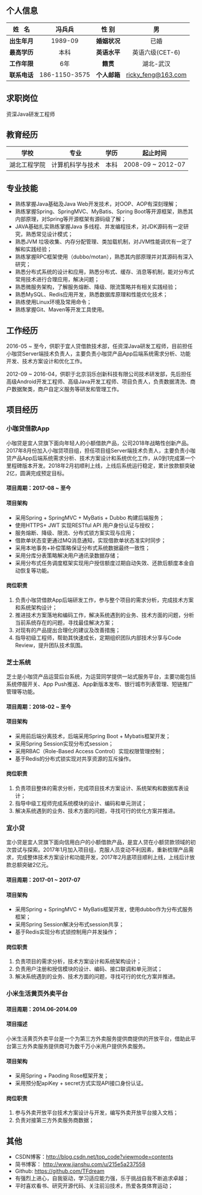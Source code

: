 ## 个人信息
|姓   名 | 冯兵兵 | 性  别 | 男 |
| :----: | :----: | :----: | :----: |
| **出生年月** | 1989-09 | **婚姻状况** | 已婚 |
| **最高学历** | 本科 | **英语水平** | 英语六级(CET-6) |
| **工作年限** | 6年 | **籍贯** | 湖北-武汉 |
| **联系电话** | 186-1150-3575 | **个人邮箱** | ricky_feng@163.com |

## 求职岗位
资深Java研发工程师

## 教育经历
|学校 | 专业 | 学历 | 起止时间 |
| :----: | :----: | :----: | :----: |
| 湖北工程学院 | 计算机科学与技术 | 本科 | 2008-09 ~ 2012-07 |

## 专业技能
* 熟练掌握Java基础及Java Web开发技术，对OOP、AOP有深刻理解；
* 熟练掌握Spring、SpringMVC、MyBatis、Spring Boot等开源框架，熟悉其内部原理，对Spring等开源框架有源码级了解；
* JAVA基础扎实熟练掌握Java 多线程、并发编程技术，对JDK源码有一定研究，熟悉常见设计模式；
* 熟悉JVM 垃圾收集、内存分配管理、类加载机制，对JVM性能调优有一定了解和实践经验；
* 熟练掌握RPC框架使用（dubbo/motan），熟悉其内部原理并对其源码有深入研究；
* 熟悉分布式系统的设计和应用，熟悉分布式、缓存、消息等机制，能对分布式常用技术进行合理应用，解决问题；
* 熟悉微服务架构，了解服务熔断、降级、限流策略并有相关实践经验；
* 熟悉MySQL、Redis应用开发，熟悉数据库原理和性能优化技术；
* 熟练使用Linux环境及常用命令；
* 熟练掌握Git、Maven等开发工具使用。

## 工作经历
2016-05 ~ 至今，供职于宜人贷借款技术部，任资深Java研发工程师，目前担任小咖贷Server端技术负责人，主要负责小咖贷产品App后端系统需求分析、功能开发、技术方案设计和优化工作。

2012-09 ~ 2016-04，供职于北京羽乐创新科技有限公司技术研发部，先后担任高级Android开发工程师、高级Java开发工程师、项目负责人，负责数据清洗、商户数据聚类，商户自定义服务等研发和管理工作。

## 项目经历
### 小咖贷借款App
小咖贷是宜人贷旗下面向年轻人的小额借款产品，公司2018年战略性创新产品。2017年8月份加入小咖贷项目组，担任项目组Server端技术负责人，主要负责小咖贷产品App后端系统需求分析、技术方案设计和系统优化工作，从0到1完成第一个里程碑版本开发。2018年2月初顺利上线，上线后系统运行稳定，累计放款额突破2亿，圆满完成预定目标。
#### 项目周期：2017-08 ~ 至今
#### 项目架构
* 采用Spring + SpringMVC + MyBatis + Dubbo 构建后端服务；
* 使用HTTPS+ JWT 实现RESTful API 用户身份认证与授权；
* 服务熔断、降级、限流、分布式锁方案实现与应用；
* 借款单状态变更通过MQ消息通知，实现借款单状态准实时同步；
* 采用本地事务+补偿策略保证分布式系统数据最终一致性；
* 采用分库分表策略解决用户通讯录数据存储；
* 采用分布式任务调度框架实现用户授信额度过期自动失效、还款后额度本金自动恢复等功能。

#### 岗位职责
1. 负责小咖贷借款App后端研发工作，参与整个项目的需求分析，完成技术方案和系统架构设计；
2. 推进技术方案落地和编码工作，解决系统遇到的业务、技术方面的问题，分析当前系统存在的问题，寻找最佳解决方案；
3. 对现有的产品提出合理化的建议及改善措施；
4. 指导初级工程师，帮助其快速成长，定期组织团队内部技术分享与Code Review，提升团队技术氛围。

### 芝士系统
芝士是小咖贷产品运营后台系统，为运营同学提供一站式服务平台，主要功能包括系统停服开关、App Push推送、App新版本发布、银行城市列表管理、短链推广管理等功能。
#### 项目周期：2018-02 ~ 至今
#### 项目架构
* 采用前后端分离技术，后端采用Spring Boot + Mybatis框架开发；
* 采用Spring Session实现分布式session；
* 采用RBAC（Role-Based Access Control）实现权限管理控制；
* 基于Redis的分布式锁实现对共享资源的互斥操作。

#### 岗位职责
1. 负责项目整体的需求分析，完成项目技术方案设计、系统架构和数据库表设计；
2. 指导中级工程师完成系统模块的设计、编码和单元测试；
3. 解决系统遇到的业务、技术方面的问题，寻找可行的优化方案并推进。

### 宜小贷
宜小贷是宜人贷旗下面向信用白户的小额借款产品，是宜人贷在小额贷款领域的初次尝试与探索。2017年1月加入项目组，克服人员变动不利因素，重新梳理产品需求，完成整体技术方案设计和功能开发，2017年2月底项目顺利上线，上线后计放款总额突破2亿元。
#### 项目周期：2017-01 ~ 2017-07
#### 项目架构
* 采用Spring + SpringMVC + MyBatis框架开发，使用dubbo作为分布式服务框架；
* 采用Spring Session解决分布式session共享；
* 基于Redis实现分布式锁控制用户并发操作；

#### 岗位职责
1. 负责项目的需求分析，技术方案设计和系统架构设计；
2. 负责用户注册和授信模块的设计、编码、接口联调和单元测试；
3. 解决系统遇到的业务、技术方面的问题，寻找可行的优化方案并推进。

### 小米生活黄页外卖平台
#### 项目周期：2014.06-2014.09
#### 项目描述
 小米生活黄页外卖平台是一个为第三方外卖服务提供商提供的开放平台，借助此平台第三方外卖服务提供商可为数千万小米用户提供外卖服务。
#### 项目架构
* 采用Spring + Paoding Rose框架开发；
* 采用预分配apiKey + secret方式实现API接口身份认证。

#### 岗位职责
1. 参与外卖开放平台技术方案设计与开发，编写外卖开放平台接入文档；
2. 负责对接第三方外卖服务商数据；

## 其他
* CSDN博客：http://blog.csdn.net/top_code?viewmode=contents
* 简书博客： http://www.jianshu.com/u/215e5a237558
* Github: https://github.com/TFdream
* 有强烈上进心，自我驱动，学习适应能力强，乐于挑战自我不断追求卓越；
* 平时喜欢看书、研究开源代码、关注前沿技术，热爱各类体育运动；
